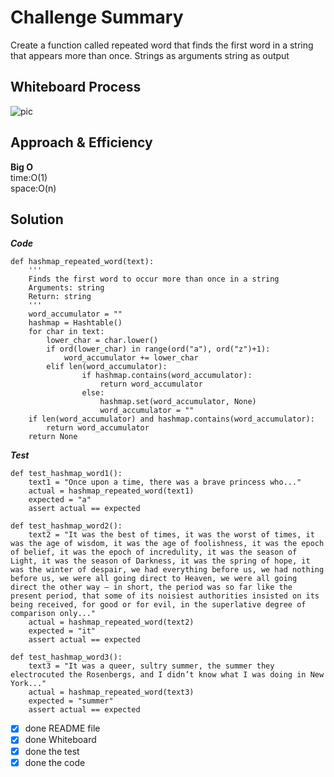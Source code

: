 # Challenge Summary
Create a function called repeated word that finds the first word in a string that appears more than once. Strings as arguments string as output
## Whiteboard Process
![pic](/hashmap_repeated_word/assets/hashmap.jpg)
## Approach & Efficiency
**Big O**<br>
time:O(1)<br>
space:O(n)<br> 
## Solution
***Code***
```
def hashmap_repeated_word(text):
    '''
    Finds the first word to occur more than once in a string
    Arguments: string
    Return: string
    '''
    word_accumulator = ""
    hashmap = Hashtable()
    for char in text:
        lower_char = char.lower()
        if ord(lower_char) in range(ord("a"), ord("z")+1):
            word_accumulator += lower_char
        elif len(word_accumulator):
                if hashmap.contains(word_accumulator):
                    return word_accumulator
                else:
                    hashmap.set(word_accumulator, None)
                    word_accumulator = ""
    if len(word_accumulator) and hashmap.contains(word_accumulator):
        return word_accumulator
    return None
```
***Test***  
```
def test_hashmap_word1():
    text1 = "Once upon a time, there was a brave princess who..."
    actual = hashmap_repeated_word(text1)
    expected = "a"
    assert actual == expected

def test_hashmap_word2():
    text2 = "It was the best of times, it was the worst of times, it was the age of wisdom, it was the age of foolishness, it was the epoch of belief, it was the epoch of incredulity, it was the season of Light, it was the season of Darkness, it was the spring of hope, it was the winter of despair, we had everything before us, we had nothing before us, we were all going direct to Heaven, we were all going direct the other way – in short, the period was so far like the present period, that some of its noisiest authorities insisted on its being received, for good or for evil, in the superlative degree of comparison only..."
    actual = hashmap_repeated_word(text2)
    expected = "it"
    assert actual == expected

def test_hashmap_word3():
    text3 = "It was a queer, sultry summer, the summer they electrocuted the Rosenbergs, and I didn’t know what I was doing in New York..."
    actual = hashmap_repeated_word(text3)
    expected = "summer"
    assert actual == expected
```
- [x] done README file   
- [x] done Whiteboard
- [x] done the test 
- [x] done the code 